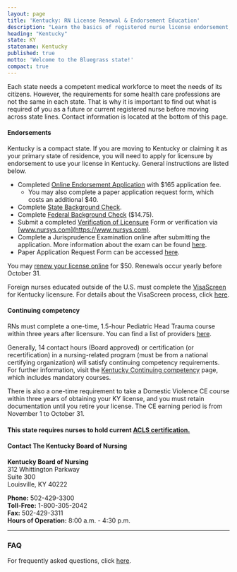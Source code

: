 ```yaml
---
layout: page
title: 'Kentucky: RN License Renewal & Endorsement Education'
description: "Learn the basics of registered nurse license endorsement, renewal, and continuing education in Kentucky. Maintain your nursing license with ease."
heading: "Kentucky"
state: KY
statename: Kentucky
published: true
motto: 'Welcome to the Bluegrass state!'
compact: true
---
```


Each state needs a competent medical workforce to meet the needs of its citizens. However, the requirements for some health care professions are not the same in each state. That is why it is important to find out what is required of you as a future or current registered nurse before moving across state lines. Contact information is located at the bottom of this page.

#### Endorsements

Kentucky is a compact state. If you are moving to Kentucky or claiming it as your primary state of residence, you will need to apply for licensure by endorsement to use your license in Kentucky. General instructions are listed below.

- Completed [Online Endorsement Application](https://ssla.state.ky.us/kbnursing/RNLicensureAPRNApplication.aspx) with \$165 application fee.
  - You may also complete a paper application request form, which costs an additional \$40.
- Complete [State Background Check](https://kbn.ky.gov/Licensure/Pages/criminal-background.aspx).
- Complete [Federal Background Check](https://kbn.ky.gov/apply/Pages/courtnet.aspx) (\$14.75).
- Submit a completed [Verification of Licensure](https://kbn.ky.gov/Licensure/Pages/license-verification.aspx) Form or verification via [www.nursys.com](https://www.nursys.com).
- Complete a Jurisprudence Examination online after submitting the application. More information about the exam can be found [here](https://kbn.ky.gov/Licensure/Pages/jurisprudence-exam.aspx).
- Paper Application Request Form can be accessed [here](https://kbn.ky.gov/state-registered-nurse-aide/Pages/Apply.aspx).

You may [renew your license online](https://ssla.state.ky.us/kbnursing/SearchLicense.aspx?TYP=RNCOMPACT) for \$50. Renewals occur yearly before October 31.

Foreign nurses educated outside of the U.S. must complete the [VisaScreen](https://www.cgfns.org/services/certification/visascreen-visa-credentials-assessment/) for Kentucky licensure. For details about the VisaScreen process, click [here](https://kbn.ky.gov/KBN%20Documents/cgfns-visascreen.pdf).

#### Continuing competency

RNs must complete a one-time, 1.5-hour Pediatric Head Trauma course within three years after licensure. You can find a list of providers [here](https://kbn.ky.gov/continuing-education/Pages/Continuing-Education-CE-providers.aspx).

Generally, 14 contact hours (Board approved) or certification (or recertification) in a nursing-related program (must be from a national certifying organization) will satisfy continuing competency requirements. For further information, visit the [Kentucky Continuing competency](https://kbn.ky.gov/continuing-education/Pages/Continuing-Education-Requirements.aspx) page, which includes mandatory courses.

There is also a one-time requirement to take a Domestic Violence CE course within three years of obtaining your KY license, and you must retain documentation until you retire your license. The CE earning period is from November 1 to October 31.

#### This state requires nurses to hold current [ACLS certification.](https://www.acls.net/kentucky-acls-pals-bls)

#### Contact The Kentucky Board of Nursing

**Kentucky Board of Nursing**  
312 Whittington Parkway  
Suite 300  
Louisville, KY 40222  

**Phone:** 502-429-3300  
**Toll-Free:** 1-800-305-2042  
**Fax:** 502-429-3311  
**Hours of Operation:** 8:00 a.m. - 4:30 p.m.

* * * * *

### FAQ

For frequently asked questions, click [here](https://ksbn.kansas.gov/faqs/).
